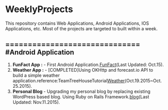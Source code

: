 # WeeklyProjects

 This repository contains Web Applications, Android Applications, IOS Applications, etc.
 Most of the projects are targeted to built within a week.  

==============================
#Android Application
---------

1. **FunFact App :** - First Android Application.[FunFact](AndroidStudioProjects/FunFact)(Last Updated: Oct.15).
2. **Weather App :** - [COMPLETED]Using OKHttp and forecast.io API to build a simple weather application.reference:TeamTreeHouseTutorial[Weather](AndroidStudioProjects/Weather)(Oct.19.2015~Oct.25.2015).
3. **Personal Blog** - Upgrading my personal blog by replacing existing WordPress based blog. Using Ruby on Rails Framework.[blog](blog)(Last Updated: Nov.11.2015).    